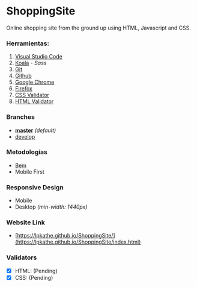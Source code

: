 # ShoppingSite
Online shopping site from the ground up using HTML, Javascript and CSS.


### Herramientas:
1. [Visual Studio Code](https://code.visualstudio.com/)
2. [Koala](http://koala-app.com/) *- Sass*
3. [Git](https://git-scm.com/)
4. [Github](https://github.com/)
5. [Google Chrome](https://www.google.com/intl/es/chrome/)
6. [Firefox](https://www.mozilla.org/es-ES/firefox/new/)
7. [CSS Validator](https://jigsaw.w3.org/css-validator/)
8. [HTML Validator](https://validator.w3.org/) 

### Branches
* **[master](https://github.com/lpkathe/ShoppingSite/tree/master)** *(default)*
* [develop](https://github.com/lpkathe/ShoppingSite/tree/develop)

### Metodologías
* [Bem](http://getbem.com/introduction/)
* Mobile First

### Responsive Design
* Mobile 
* Desktop *(min-width: 1440px)*

### Website Link
 * [https://lpkathe.github.io/ShoppingSite/](https://lpkathe.github.io/ShoppingSite/index.html)

 ### Validators
 - [x] HTML: (Pending)
 - [x] CSS: (Pending)
